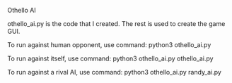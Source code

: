 Othello AI

othello_ai.py is the code that I created. The rest is used to create the game GUI.

To run against human opponent, use command: python3 othello_ai.py

To run against itself, use command: python3 othello_ai.py othello_ai.py

To run against a rival AI, use command: python3 othello_ai.py randy_ai.py
